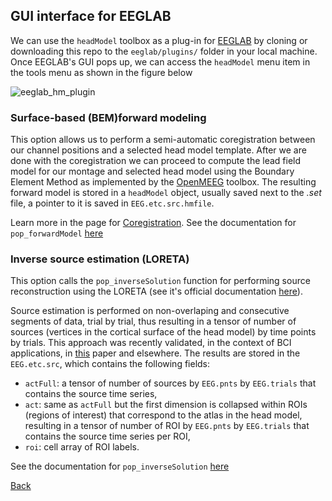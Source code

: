 ## GUI interface for EEGLAB
We can use the `headModel` toolbox as a plug-in for [EEGLAB](https://sccn.ucsd.edu/eeglab/) by cloning or downloading this repo to the `eeglab/plugins/` folder in your local machine. Once EEGLAB's GUI pops up, we can access the `headModel` menu item in the tools menu as shown in the figure below 

![eeglab_hm_plugin](https://github.com/aojeda/headModel/blob/master/doc/assets/eeglab_hm_plugin.png)

### Surface-based (BEM)forward modeling
This option allows us to perform a semi-automatic coregistration between our channel positions and a selected head model template. After we are done with the coregistration we can proceed to compute the lead field model for our montage and selected head model using the Boundary Element Method as implemented by the [OpenMEEG](https://openmeeg.github.io/) toolbox. The resulting forward model is stored in a `headModel` object, usually saved next to the *.set* file, a pointer to it is saved in `EEG.etc.src.hmfile`.

Learn more in the page for [Coregistration](https://github.com/aojeda/headModel/blob/master/doc/coregistration.md).
See the documentation for `pop_forwardModel` [here](https://github.com/aojeda/headModel/blob/master/doc/pop_functions.md)

### Inverse source estimation (LORETA)
This option calls the `pop_inverseSolution` function for performing source reconstruction using the LORETA (see it's official documentation [here](http://www.uzh.ch/keyinst/loreta.htm)).

Source estimation is performed on non-overlaping and consecutive segments of data, trial by trial, thus resulting in a tensor of number of sources (vertices in the cortical surface of the head model) by time points by trials. This approach was recently validated, in the context of BCI applications, in [this](https://www.ncbi.nlm.nih.gov/pubmed/26415149) paper and elsewhere. The results are stored in the `EEG.etc.src`, which contains the following fields:

* `actFull`: a tensor of number of sources by `EEG.pnts` by `EEG.trials` that contains the source time series,
* `act`: same as `actFull` but the first dimension is collapsed within ROIs (regions of interest) that correspond to the atlas in the head model, resulting in a tensor of number of ROI by `EEG.pnts` by `EEG.trials` that contains the source time series per ROI,
* `roi`: cell array of ROI labels. 

See the documentation for `pop_inverseSolution` [here](https://github.com/aojeda/headModel/blob/master/doc/pop_functions.md)



[Back](https://github.com/aojeda/headModel/blob/master/doc/Documentation.md)